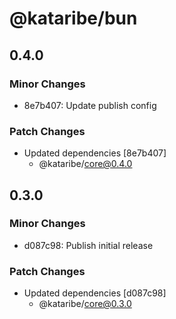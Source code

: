 # @kataribe/bun

## 0.4.0

### Minor Changes

- 8e7b407: Update publish config

### Patch Changes

- Updated dependencies [8e7b407]
  - @kataribe/core@0.4.0

## 0.3.0

### Minor Changes

- d087c98: Publish initial release

### Patch Changes

- Updated dependencies [d087c98]
  - @kataribe/core@0.3.0

